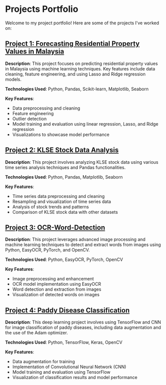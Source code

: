 # Projects Portfolio

Welcome to my project portfolio! Here are some of the projects I've worked on:

## [Project 1: Forecasting Residential Property Values in Malaysia](https://github.com/naimzol/Forecasting-Residential-Property-Values)

**Description**: This project focuses on predicting residential property values in Malaysia using machine learning techniques. Key features include data cleaning, feature engineering, and using Lasso and Ridge regression models.

**Technologies Used**: Python, Pandas, Scikit-learn, Matplotlib, Seaborn

**Key Features**:
- Data preprocessing and cleaning
- Feature engineering
- Outlier detection
- Model training and evaluation using linear regression, Lasso, and Ridge regression
- Visualizations to showcase model performance

## [Project 2: KLSE Stock Data Analysis](https://github.com/naimzol/KLSE-Stock-Data-Analysis)

**Description**: This project involves analyzing KLSE stock data using various time series analysis techniques and Pandas functionalities.

**Technologies Used**: Python, Pandas, Matplotlib, Seaborn

**Key Features**:
- Time series data preprocessing and cleaning
- Resampling and visualization of time series data
- Analysis of stock trends and patterns
- Comparison of KLSE stock data with other datasets

## [Project 3: OCR-Word-Detection](https://github.com/naimzol/OCR-Word-Detection)

**Description**: This project leverages advanced image processing and machine learning techniques to detect and extract words from images using Python, EasyOCR, PyTorch, and OpenCV.

**Technologies Used**: Python, EasyOCR, PyTorch, OpenCV

**Key Features**:
- Image preprocessing and enhancement
- OCR model implementation using EasyOCR
- Word detection and extraction from images
- Visualization of detected words on images

## [Project 4: Paddy Disease Classification](https://github.com/naimzol/Paddy-Disease-Classification)

**Description**: This deep learning project involves using TensorFlow and CNN for image classification of paddy diseases, including data augmentation and the use of the Adam optimizer.

**Technologies Used**: Python, TensorFlow, Keras, OpenCV

**Key Features**:
- Data augmentation for training
- Implementation of Convolutional Neural Network (CNN)
- Model training and evaluation using TensorFlow
- Visualization of classification results and model performance
